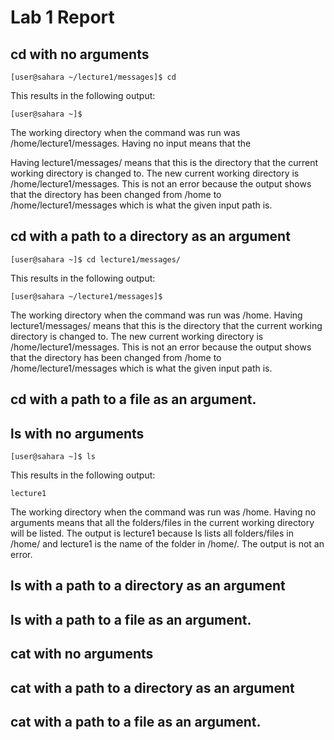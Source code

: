 # Lab 1 Report

## cd with no arguments
```
[user@sahara ~/lecture1/messages]$ cd
```

This results in the following output:

```
[user@sahara ~]$ 
```
The working directory when the command was run was /home/lecture1/messages. Having no input means that the 

Having lecture1/messages/ means that this is the directory that the current working directory is changed to. The new current working directory is /home/lecture1/messages. This is not an error because the output shows that the directory has been changed from /home to /home/lecture1/messages which is what the given input path is.


## cd with a path to a directory as an argument
```
[user@sahara ~]$ cd lecture1/messages/
```

This results in the following output:

```
[user@sahara ~/lecture1/messages]$ 
```
The working directory when the command was run was /home. Having lecture1/messages/ means that this is the directory that the current working directory is changed to. The new current working directory is /home/lecture1/messages. This is not an error because the output shows that the directory has been changed from /home to /home/lecture1/messages which is what the given input path is.


## cd with a path to a file as an argument.

## ls with no arguments
```
[user@sahara ~]$ ls
```

This results in the following output:

```
lecture1
```
The working directory when the command was run was /home. Having no arguments means that all the folders/files in the current working directory will be listed. The output is lecture1 because ls lists all folders/files in /home/ and lecture1 is the name of the folder in /home/. The output is not an error.

## ls with a path to a directory as an argument

## ls with a path to a file as an argument.

## cat with no arguments

## cat with a path to a directory as an argument

## cat with a path to a file as an argument.
